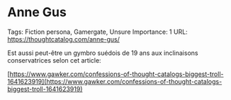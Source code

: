 # Anne Gus

Tags: Fiction persona, Gamergate, Unsure
Importance: 1
URL: https://thoughtcatalog.com/anne-gus/

Est aussi peut-être un gymbro suédois de 19 ans aux inclinaisons conservatrices selon cet article:

[https://www.gawker.com/confessions-of-thought-catalogs-biggest-troll-1641623919](https://www.gawker.com/confessions-of-thought-catalogs-biggest-troll-1641623919)